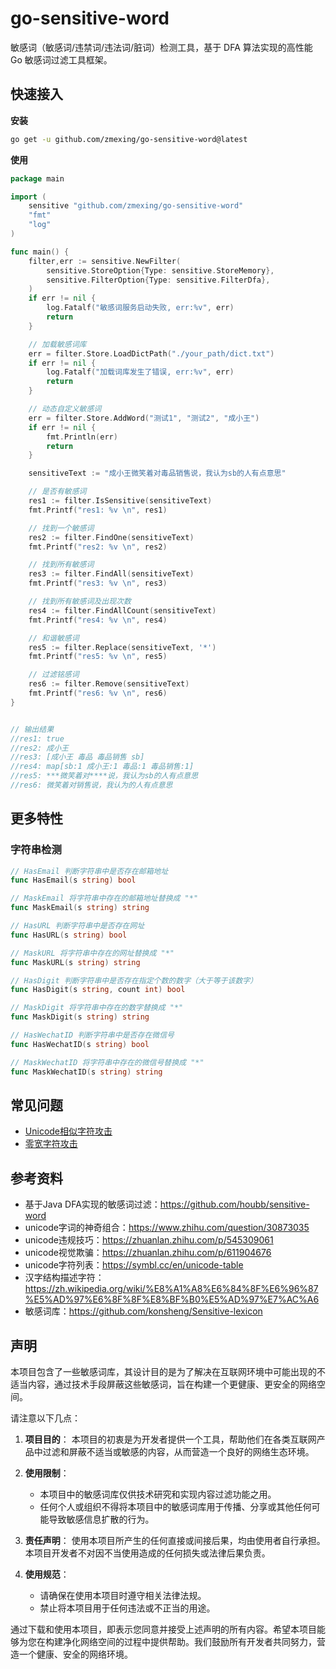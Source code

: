 # go-sensitive-word

敏感词（敏感词/违禁词/违法词/脏词）检测工具，基于 DFA 算法实现的高性能 Go 敏感词过滤工具框架。

## 快速接入

**安装**
```bash
go get -u github.com/zmexing/go-sensitive-word@latest
```

**使用**
```go
package main

import (
	sensitive "github.com/zmexing/go-sensitive-word"
	"fmt"
	"log"
)

func main() {
	filter,err := sensitive.NewFilter(
		sensitive.StoreOption{Type: sensitive.StoreMemory},
		sensitive.FilterOption{Type: sensitive.FilterDfa},
	)
	if err != nil {
		log.Fatalf("敏感词服务启动失败, err:%v", err)
		return
	}

	// 加载敏感词库
	err = filter.Store.LoadDictPath("./your_path/dict.txt")
	if err != nil {
		log.Fatalf("加载词库发生了错误, err:%v", err)
		return
	}

	// 动态自定义敏感词
	err = filter.Store.AddWord("测试1", "测试2", "成小王")
	if err != nil {
		fmt.Println(err)
		return
	}

	sensitiveText := "成小王微笑着对毒品销售说，我认为sb的人有点意思"

	// 是否有敏感词
	res1 := filter.IsSensitive(sensitiveText)
	fmt.Printf("res1: %v \n", res1)

	// 找到一个敏感词
	res2 := filter.FindOne(sensitiveText)
	fmt.Printf("res2: %v \n", res2)

	// 找到所有敏感词
	res3 := filter.FindAll(sensitiveText)
	fmt.Printf("res3: %v \n", res3)

	// 找到所有敏感词及出现次数
	res4 := filter.FindAllCount(sensitiveText)
	fmt.Printf("res4: %v \n", res4)

	// 和谐敏感词
	res5 := filter.Replace(sensitiveText, '*')
	fmt.Printf("res5: %v \n", res5)

	// 过滤铭感词
	res6 := filter.Remove(sensitiveText)
	fmt.Printf("res6: %v \n", res6)
}


// 输出结果
//res1: true
//res2: 成小王
//res3: [成小王 毒品 毒品销售 sb]
//res4: map[sb:1 成小王:1 毒品:1 毒品销售:1]
//res5: ***微笑着对****说，我认为sb的人有点意思
//res6: 微笑着对销售说，我认为的人有点意思 
```

## 更多特性

### 字符串检测

```go
// HasEmail 判断字符串中是否存在邮箱地址
func HasEmail(s string) bool

// MaskEmail 将字符串中存在的邮箱地址替换成 "*"
func MaskEmail(s string) string

// HasURL 判断字符串中是否存在网址
func HasURL(s string) bool

// MaskURL 将字符串中存在的网址替换成 "*"
func MaskURL(s string) string

// HasDigit 判断字符串中是否存在指定个数的数字（大于等于该数字）
func HasDigit(s string, count int) bool

// MaskDigit 将字符串中存在的数字替换成 "*"
func MaskDigit(s string) string

// HasWechatID 判断字符串中是否存在微信号
func HasWechatID(s string) bool

// MaskWechatID 将字符串中存在的微信号替换成 "*"
func MaskWechatID(s string) string
```

## 常见问题

- [Unicode相似字符攻击](./docs/unicode.md)
- [零宽字符攻击](docs/zero-width.md)

## 参考资料
- 基于Java DFA实现的敏感词过滤：https://github.com/houbb/sensitive-word
- unicode字词的神奇组合：https://www.zhihu.com/question/30873035
- unicode违规技巧：https://zhuanlan.zhihu.com/p/545309061
- unicode视觉欺骗：https://zhuanlan.zhihu.com/p/611904676
- unicode字符列表：https://symbl.cc/en/unicode-table
- 汉字结构描述字符：https://zh.wikipedia.org/wiki/%E8%A1%A8%E6%84%8F%E6%96%87%E5%AD%97%E6%8F%8F%E8%BF%B0%E5%AD%97%E7%AC%A6
- 敏感词库：https://github.com/konsheng/Sensitive-lexicon

## 声明

本项目包含了一些敏感词库，其设计目的是为了解决在互联网环境中可能出现的不适当内容，通过技术手段屏蔽这些敏感词，旨在构建一个更健康、更安全的网络空间。

请注意以下几点：

1. **项目目的**：
   本项目的初衷是为开发者提供一个工具，帮助他们在各类互联网产品中过滤和屏蔽不适当或敏感的内容，从而营造一个良好的网络生态环境。

2. **使用限制**：
    - 本项目中的敏感词库仅供技术研究和实现内容过滤功能之用。
    - 任何个人或组织不得将本项目中的敏感词库用于传播、分享或其他任何可能导致敏感信息扩散的行为。

3. **责任声明**：
   使用本项目所产生的任何直接或间接后果，均由使用者自行承担。本项目开发者不对因不当使用造成的任何损失或法律后果负责。

4. **使用规范**：
    - 请确保在使用本项目时遵守相关法律法规。
    - 禁止将本项目用于任何违法或不正当的用途。

通过下载和使用本项目，即表示您同意并接受上述声明的所有内容。希望本项目能够为您在构建净化网络空间的过程中提供帮助。我们鼓励所有开发者共同努力，营造一个健康、安全的网络环境。
